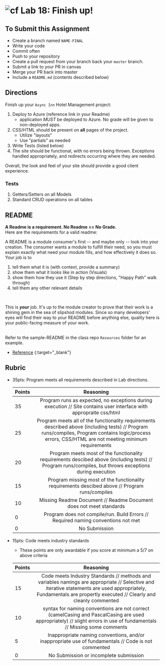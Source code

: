 ![cf](http://i.imgur.com/7v5ASc8.png) Lab 18: Finish up!
=====================================

## To Submit this Assignment
- Create a branch named `NAME-FINAL`
- Write your code
- Commit often
- Push to your repository
- Create a pull request from your branch back your `master` branch.
- Submit a link to your PR in canvas
- Merge your PR back into master
- Include a `README.md` (contents described below)

## Directions

Finish up your `Async Inn` Hotel Management project:
1. Deploy to Azure (reference link in your Readme)
	- application *MUST* be deployed to Azure. No grade will be given to non-deployed apps.
2. CSS/HTML should be present on **all** pages of the project.
	- Utilize "layouts"
	- Use "partials" as needed
3. Write Tests (listed below)
4. The site should be functional, with no errors being thrown. Exceptions handled appropriately, and redirects occurring where they are needed. 


Overall, the look and feel of your site should provide a good client experience.


### Tests

1. Getters/Setters on all Models
2. Standard CRUD operations on all tables

## README

**A Readme is a requirement. No Readme == No Grade.** <br /> 
Here are the requirements for a valid readme: <br />

A README is a module consumer's first -- and maybe only -- look into your creation. The consumer wants a module to fulfill their need, so you must explain exactly what need your module fills, and how effectively it does so.
<br />
Your job is to

1. tell them what it is (with context, provide a summary)
2. show them what it looks like in action (Visuals)
3. show them how they use it (Step by step directions, "Happy Path" walk through)
4. tell them any other relevant details
<br />

This is ***your*** job. It's up to the module creator to prove that their work is a shining gem in the sea of slipshod modules. Since so many developers' eyes will find their way to your README before anything else, quality here is your public-facing measure of your work.

<br /> Refer to the sample-README in the class repo `Resources` folder for an example. 
- [Reference](https://github.com/noffle/art-of-readme) {:target="_blank"} 

## Rubric
- 35pts: Program meets all requirements described in Lab directions.

	Points  | Reasoning | 
	 ------------ | :-----------: | 
	35      | Program runs as expected, no exceptions during execution // Site contains user interface with appropraite css/html  |
	25       | Program meets all of the  functionality requirements described above (including tests) // Program runs/compiles, Program contains logic/process errors, CSS/HTML are not meeting minimum requirements|
	20       | Program meets most of the functionality requirements descibed above (including tests)  // Program runs/compiles, but throws exceptions during execution |
	15       | Program missing most of the functionality requirements descibed above // Program runs/compiles |
	10       | Missing Readme Document // Readme Document does not meet standards |
	0       | Program does not compile/run. Build Errors // Required naming conventions not met |
	0       | No Submission |

- 15pts: Code meets industry standards
	- These points are only awardable if you score at minimum a 5/7 on above criteria

	Points  | Reasoning | 
	 ------------ | :-----------: | 
	15       | Code meets Industry Standards // methods and variables namings are appropriate // Selective and iterative statements are used appropriately, Fundamentals are propertly executed // Clearly and cleanly commented |
	10       | syntax for naming conventions are not correct (camelCasing and PascalCasing are used appropriately) // slight errors in use of fundamentals // Missing some comments |
	5       | Inappropriate naming conventions, and/or inappropriate use of fundamentals // Code is not commented  |
	0       | No Submission or incomplete submission |


